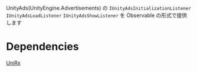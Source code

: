 UnityAds(UnityEngine.Advertisements) の `IUnityAdsInitializationListener` `IUnityAdsLoadListener` `IUnityAdsShowListener` を Observable の形式で提供します

# Dependencies
[UniRx](https://github.com/neuecc/UniRx)
